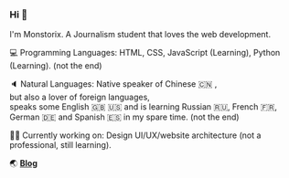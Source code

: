 ### Hi 👋
I'm Monstorix. A Journalism student that loves the web development.
<br>

💻 Programming Languages: HTML, CSS, JavaScript (Learning), Python (Learning). (not the end)

🔈 Natural Languages: Native speaker of Chinese 🇨🇳 , <br>but also a lover of foreign languages, <br>speaks some English 🇬🇧 🇺🇸 and is learning Russian 🇷🇺, French 🇫🇷, German 🇩🇪 and Spanish 🇪🇸 in my spare time. (not the end)



👨‍💻 Currently working on: Design UI/UX/website architecture (not a professional, still learning).

🌏 [**Blog**](https://montorix.ink)
<!--
**monstorix/monstorix** is a ✨ _special_ ✨ repository because its `README.md` (this file) appears on your GitHub profile.

Here are some ideas to get you started:

- 🔭 I’m  ...
- 🌱 I’m currently learning ...
- 👯 I’m looking to collaborate on ...
- 🤔 I’m looking for help with ...
- 💬 Ask me about ...
- 📫 How to reach me: ...
- 😄 Pronouns: ...
- ⚡ Fun fact: ...
-->
